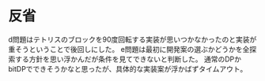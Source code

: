 # 反省

d問題はテトリスのブロックを90度回転する実装が思いつかなかったのと実装が重そうということで後回しにした。
e問題は最初に開発案の選ぶかどうかを全探索する方針を思い浮かんだが条件を見てできないと判断した。
通常のDPかbitDPでできそうかなと思ったが、具体的な実装案が浮かばずタイムアウト。
